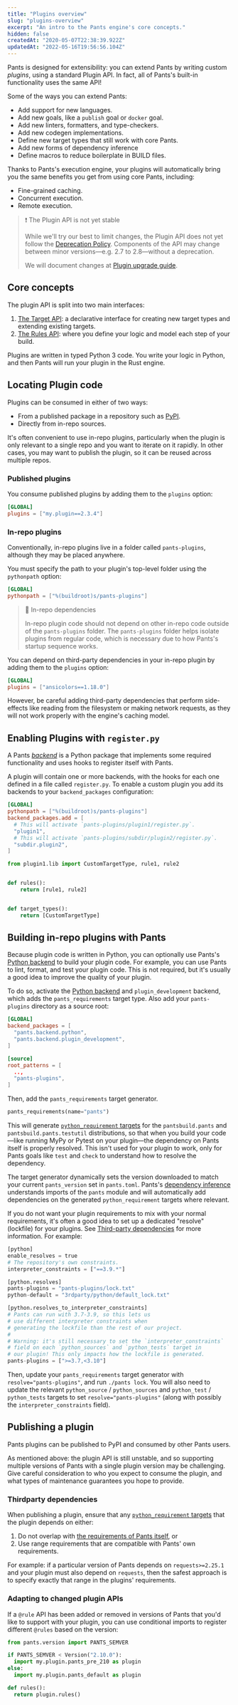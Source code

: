 ```yaml
---
title: "Plugins overview"
slug: "plugins-overview"
excerpt: "An intro to the Pants engine's core concepts."
hidden: false
createdAt: "2020-05-07T22:38:39.922Z"
updatedAt: "2022-05-16T19:56:56.104Z"
---
```

Pants is designed for extensibility: you can extend Pants by writing custom _plugins_, using a standard Plugin API. In fact, all of Pants's built-in functionality uses the same API!

Some of the ways you can extend Pants:

- Add support for new languages.
- Add new goals, like a `publish` goal or `docker` goal.
- Add new linters, formatters, and type-checkers.
- Add new codegen implementations.
- Define new target types that still work with core Pants.
- Add new forms of dependency inference
- Define macros to reduce boilerplate in BUILD files.

Thanks to Pants's execution engine, your plugins will automatically bring you the same benefits you get from using core Pants, including:

- Fine-grained caching.
- Concurrent execution.
- Remote execution.

> ❗️ The Plugin API is not yet stable
> 
> While we'll try our best to limit changes, the Plugin API does not yet follow the [Deprecation Policy](doc:deprecation-policy). Components of the API may change between minor versions—e.g. 2.7 to 2.8—without a deprecation.
> 
> We will document changes at [Plugin upgrade guide](doc:plugin-upgrade-guide).

Core concepts
-------------

The plugin API is split into two main interfaces:

1. [The Target API](doc:target-api-concepts): a declarative interface for creating new target types and extending existing targets.
2. [The Rules API](doc:rules-api-concepts): where you define your logic and model each step of your build.

Plugins are written in typed Python 3 code. You write your logic in Python, and then Pants will run your plugin in the Rust engine.

Locating Plugin code
--------------------

Plugins can be consumed in either of two ways:

- From a published package in a repository such as [PyPI](https://pypi.org/).
- Directly from in-repo sources. 

It's often convenient to use in-repo plugins, particularly when the plugin is only relevant to a single repo and you want to iterate on it rapidly. In other cases, you may want to publish the plugin, so it can be reused across multiple repos.

### Published plugins

You consume published plugins by adding them to the `plugins` option:

```toml pants.toml
[GLOBAL]
plugins = ["my.plugin==2.3.4"]
```

### In-repo plugins

Conventionally, in-repo plugins live in a folder called `pants-plugins`, although they may be placed anywhere.

You must specify the path to your plugin's top-level folder using the `pythonpath` option:

```toml pants.toml
[GLOBAL]
pythonpath = ["%(buildroot)s/pants-plugins"]
```

> 🚧 In-repo dependencies
> 
> In-repo plugin code should not depend on other in-repo code outside of the `pants-plugins` folder.  The `pants-plugins` folder helps isolate plugins from regular code, which is necessary due to how Pants's startup sequence works.

You can depend on third-party dependencies in your in-repo plugin by adding them to the `plugins` option:

```toml pants.toml
[GLOBAL]
plugins = ["ansicolors==1.18.0"]
```

However, be careful adding third-party dependencies that perform side-effects like reading from the filesystem or making network requests, as they will not work properly with the engine's caching model.

Enabling Plugins with `register.py`
-----------------------------------

A Pants [_backend_](doc:enabling-backends) is a Python package that implements some required functionality and uses hooks to register itself with Pants.  

A plugin will contain one or more backends, with the hooks for each one defined in a file called `register.py`.  To enable a custom plugin you add its backends to your `backend_packages` configuration:

```toml pants.toml
[GLOBAL]
pythonpath = ["%(buildroot)s/pants-plugins"]
backend_packages.add = [
  # This will activate `pants-plugins/plugin1/register.py`.
  "plugin1",
  # This will activate `pants-plugins/subdir/plugin2/register.py`.
  "subdir.plugin2",
]
```
```python pants-plugins/plugin1/register.py
from plugin1.lib import CustomTargetType, rule1, rule2


def rules():
    return [rule1, rule2]


def target_types():
    return [CustomTargetType]
```

Building in-repo plugins with Pants
-----------------------------------

Because plugin code is written in Python, you can optionally use Pants's [Python backend](doc:python-backend) to build your plugin code. For example, you can use Pants to lint, format, and test your plugin code. This is not required, but it's usually a good idea to improve the quality of your plugin.

To do so, activate the [Python backend](doc:python) and `plugin_development` backend, which adds the `pants_requirements` target type. Also add your `pants-plugins` directory as a source root:

```toml pants.toml
[GLOBAL]
backend_packages = [
  "pants.backend.python",
  "pants.backend.plugin_development",
]

[source]
root_patterns = [
  ..,
  "pants-plugins",
]
```

Then, add the `pants_requirements` target generator.

```python pants-plugins/BUILD
pants_requirements(name="pants")
```

This will generate [`python_requirement` targets](doc:python-third-party-dependencies) for the `pantsbuild.pants` and `pantsbuild.pants.testutil` distributions, so that when you build your code—like running MyPy or Pytest on your plugin—the dependency on Pants itself is properly resolved. This isn't used for your plugin to work, only for Pants goals like `test` and `check` to understand how to resolve the dependency.

The target generator dynamically sets the version downloaded to match your current `pants_version` set in `pants.toml`. Pants's [dependency inference](doc:targets) understands imports of the `pants` module and will automatically add dependencies on the generated `python_requirement` targets where relevant.

If you do not want your plugin requirements to mix with your normal requirements, it's often a good idea to set up a dedicated "resolve" (lockfile) for your plugins. See [Third-party dependencies](doc:python-third-party-dependencies) for more information. For example:

```python pants.toml
[python]
enable_resolves = true
# The repository's own constraints.
interpreter_constraints = ["==3.9.*"]

[python.resolves]
pants-plugins = "pants-plugins/lock.txt"
python-default = "3rdparty/python/default_lock.txt"

[python.resolves_to_interpreter_constraints]
# Pants can run with 3.7-3.9, so this lets us 
# use different interpreter constraints when 
# generating the lockfile than the rest of our project. 
#
# Warning: it's still necessary to set the `interpreter_constraints` 
# field on each `python_sources` and `python_tests` target in 
# our plugin! This only impacts how the lockfile is generated.
pants-plugins = [">=3.7,<3.10"]
```

Then, update your `pants_requirements` target generator with `resolve="pants-plugins"`, and run `./pants lock`. You will also need to update the relevant `python_source` / `python_sources` and `python_test` / `python_tests` targets to set `resolve="pants-plugins"` (along with possibly the `interpreter_constraints` field).

Publishing a plugin
-------------------

Pants plugins can be published to PyPI and consumed by other Pants users.

As mentioned above: the plugin API is still unstable, and so supporting multiple versions of Pants with a single plugin version may be challenging. Give careful consideration to who you expect to consume the plugin, and what types of maintenance guarantees you hope to provide.

### Thirdparty dependencies

When publishing a plugin, ensure that any [`python_requirement` targets](doc:python-third-party-dependencies) that the plugin depends on either:

1. Do not overlap with [the requirements of Pants itself](https://github.com/pantsbuild/pants/blob/aa0932a54e8c1b6ed6f3be8e084a11b2f6c808e5/3rdparty/python/requirements.txt), or
2. Use range requirements that are compatible with Pants' own requirements.

For example: if a particular version of Pants depends on `requests>=2.25.1` and your plugin must also depend on `requests`, then the safest approach is to specify exactly that range in the plugins' requirements.

### Adapting to changed plugin APIs

If a `@rule` API has been added or removed in versions of Pants that you'd like to support with your plugin, you can use conditional imports to register different `@rules` based on the version:

```python
from pants.version import PANTS_SEMVER

if PANTS_SEMVER < Version("2.10.0"):
  import my.plugin.pants_pre_210 as plugin
else:
  import my.plugin.pants_default as plugin

def rules():
  return plugin.rules()
```

